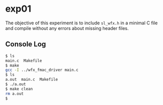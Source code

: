 # exp01

The objective of this experiment is to include `sl_wfx.h` in a minimal C file
and compile without any errors about missing header files.


## Console Log

```bash
$ ls
main.c  Makefile
$ make
gcc -I ../wfx_fmac_driver main.c
$ ls
a.out  main.c  Makefile
$ ./a.out
$ make clean
rm a.out
$
```
